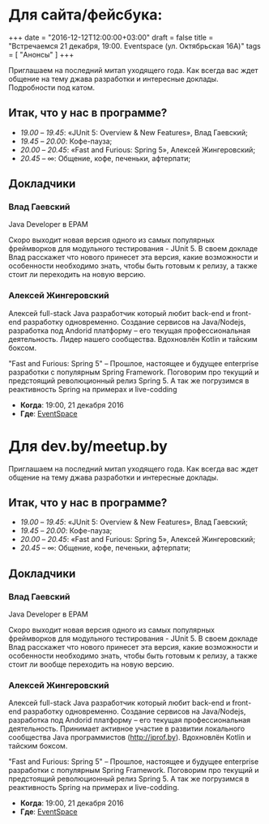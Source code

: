 Для сайта/фейсбука:
=====================================================================================

+++
date = "2016-12-12T12:00:00+03:00"
draft = false
title = "Встречаемся 21 декабря, 19:00. Eventspace (ул. Октябрьская 16А)"
tags = [
    "Анонсы"
]
+++

Приглашаем на последний митап уходящего года. Как всегда вас ждет общение на тему джава разработки и интересные доклады. Подробности под катом.

<!--more-->

## Итак, что у нас в программе?

* _19.00_ – _19.45_: «JUnit 5: Overview & New Features», Влад Гаевский;
* _19.45_ – _20.00_: Кофе-пауза;
* _20.00_ – _20.45_: «Fast and Furious: Spring 5», Алексей Жингеровский;
* _20.45_ – ∞: Общение, кофе, печеньки, афтерпати;

## Докладчики

### Влад Гаевский

Java Developer в EPAM

Скоро выходит новая версия одного из самых популярных фреймворков для модульного тестирования - JUnit 5. В своем докладе Влад расскажет что нового принесет эта версия, какие возможности и особенности необходимо знать, чтобы быть готовым к релизу, а также стоит ли переходить на новую версию.

### Алексей Жингеровский

Алексей full-stack Java разработчик который любит back-end и front-end разработку одновременно. Создание сервисов на Java/Nodejs,
разработка под Andorid платформу – его текущая профессиональная деятельность.
Лидер нашего сообщества. Вдохновлён Kotlin и тайским боксом.

"Fast and Furious: Spring 5" – Прошлое, настоящее и будущее enterprise разработки с популярным Spring Framework. Поговорим про текущий и предстоящий
революционный релиз Spring 5. А так же погрузимся в реактивность Spring на примерах и live-codding


* **Когда**: 19:00, 21 декабря 2016
* **Где**: [EventSpace](http://eventspace.by)


Для dev.by/meetup.by
=====================================================================================

Приглашаем на последний митап уходящего года. Как всегда вас ждет общение на тему джава разработки и интересные доклады.

## Итак, что у нас в программе?

* _19.00_ – _19.45_: «JUnit 5: Overview & New Features», Влад Гаевский;
* _19.45_ – _20.00_: Кофе-пауза;
* _20.00_ – _20.45_: «Fast and Furious: Spring 5», Алексей Жингеровский;
* _20.45_ – ∞: Общение, кофе, печеньки, афтерпати;

## Докладчики

### Влад Гаевский

Java Developer в EPAM

Скоро выходит новая версия одного из самых популярных фреймворков для модульного тестирования - JUnit 5. В своем докладе Влад расскажет что нового принесет эта версия, какие возможности и особенности необходимо знать, чтобы быть готовым к релизу, а также стоит ли вообще переходить на новую версию.

### Алексей Жингеровский

Алексей full-stack Java разработчик который любит back-end и front-end разработку одновременно. Создание сервисов на Java/Nodejs,
разработка под Andorid платформу – его текущая профессиональная деятельность.
Принимает активное участие в развитии локального сообщества Java программистов (http://jprof.by). Вдохновлён Kotlin и тайским боксом.

"Fast and Furious: Spring 5" – Прошлое, настоящее и будущее enterprise разработки с популярным Spring Framework. Поговорим про текущий и предстоящий
революционный релиз Spring 5. А так же погрузимся в реактивность Spring на примерах и live-codding.


* **Когда**: 19:00, 21 декабря 2016
* **Где**: [EventSpace](http://eventspace.by)
